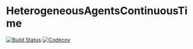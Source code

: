 # HeterogeneousAgentsContinuousTime

[![Build Status](https://travis-ci.com/sebastiangomez87/HeterogeneousAgentsContinuousTime.jl.svg?branch=master)](https://travis-ci.com/sebastiangomez87/HeterogeneousAgentsContinuousTime.jl)
[![Codecov](https://codecov.io/gh/sebastiangomez87/HeterogeneousAgentsContinuousTime.jl/branch/master/graph/badge.svg)](https://codecov.io/gh/sebastiangomez87/HeterogeneousAgentsContinuousTime.jl)
